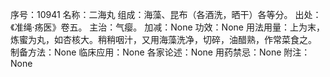 序号：10941
名称：二海丸
组成：海藻、昆布（各酒洗，晒干）各等分。
出处：《准绳·疡医》卷五。
主治：气瘿。
加减：None
功效：None
用法用量：上为末，炼蜜为丸，如杏核大。稍稍咽汁，又用海藻洗净，切碎，油醋熟，作常菜食之。
制备方法：None
临床应用：None
各家论述：None
用药禁忌：None
附注：None
